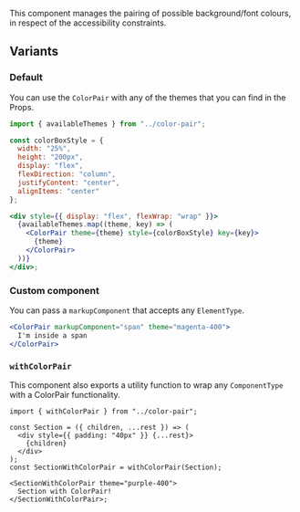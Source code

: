 This component manages the pairing of possible background/font colours, in respect of the accessibility constraints.

## Variants

### Default

You can use the `ColorPair` with any of the themes that you can find in the Props.

```jsx
import { availableThemes } from "../color-pair";

const colorBoxStyle = {
  width: "25%",
  height: "200px",
  display: "flex",
  flexDirection: "column",
  justifyContent: "center",
  alignItems: "center"
};

<div style={{ display: "flex", flexWrap: "wrap" }}>
  {availableThemes.map((theme, key) => (
    <ColorPair theme={theme} style={colorBoxStyle} key={key}>
      {theme}
    </ColorPair>
  ))}
</div>;
```

### Custom component

You can pass a `markupComponent` that accepts any `ElementType`.

```jsx
<ColorPair markupComponent="span" theme="magenta-400">
  I'm inside a span
</ColorPair>
```

### `withColorPair`

This component also exports a utility function to wrap any `ComponentType` with a ColorPair functionality.

```tsx
import { withColorPair } from "../color-pair";

const Section = ({ children, ...rest }) => (
  <div style={{ padding: "40px" }} {...rest}>
    {children}
  </div>
);
const SectionWithColorPair = withColorPair(Section);

<SectionWithColorPair theme="purple-400">
  Section with ColorPair!
</SectionWithColorPair>;
```

